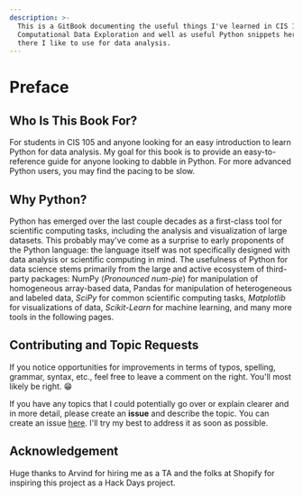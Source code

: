 ```yaml
---
description: >-
  This is a GitBook documenting the useful things I've learned in CIS 105
  Computational Data Exploration and well as useful Python snippets here and
  there I like to use for data analysis.
---
```


# Preface

## Who Is This Book For?

For students in CIS 105 and anyone looking for an easy introduction to learn Python for data analysis. My goal for this book is to provide an easy-to-reference guide for anyone looking to dabble in Python. For more advanced Python users, you may find the pacing to be slow. 

## Why Python?

Python has emerged over the last couple decades as a first-class tool for scientific computing tasks, including the analysis and visualization of large datasets. This probably may've come as a surprise to early proponents of the Python language: the language itself was not specifically designed with data analysis or scientific computing in mind. The usefulness of Python for data science stems primarily from the large and active ecosystem of third-party packages: NumPy \(_Pronounced num-pie_\) for manipulation of homogeneous array-based data, Pandas for manipulation of heterogeneous and labeled data, _SciPy_ for common scientific computing tasks, _Matplotlib_ for visualizations of data, _Scikit-Learn_ for machine learning, and many more tools in the following pages.

## Contributing and Topic Requests

If you notice opportunities for improvements in terms of typos, spelling, grammar, syntax, etc., feel free to leave a comment on the right. You'll most likely be right. 😁

If you have any topics that I could potentially go over or explain clearer and in more detail, please create an **issue** and describe the topic. You can create an issue [here](https://github.com/kailu3/python-data-analysis/issues). I'll try my best to address it as soon as possible.

## Acknowledgement

Huge thanks to Arvind for hiring me as a TA and the folks at Shopify for inspiring this project as a Hack Days project.


